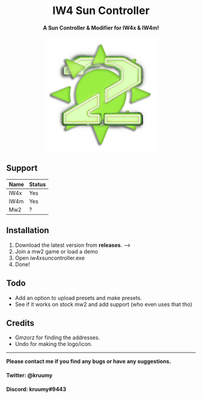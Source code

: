 <h1 align="center">
  <br>
  IW4 Sun Controller
  <br>
</h1>

<h4 align="center">A Sun Controller & Modifier for IW4x & IW4m</a>!</h4>
<div align="center">
  <a href="https://github.com/kruumy/iw4-sun-constoller">
    <img src="preview.png" alt="Preivew" width="300" height="300">
  </a>
</div>

## Support

| Name | Status |
| --- | --- |
| IW4x | Yes |
| IW4m | Yes |
| Mw2 | ? |

## Installation

1. Download the latest version from **releases**. -->
2. Join a mw2 game or load a demo
3. Open iw4xsuncontroller.exe
4. Done!

## Todo

* Add an option to upload presets and make presets.
* See if it works on stock mw2 and add support (who even uses that tho)

## Credits

- Gmzorz for finding the addresses.
- Undo for making the logo/icon.

---

**Please contact me if you find any bugs or have any suggestions.**
#### Twitter: @kruumy
#### Discord: kruumy#9443


